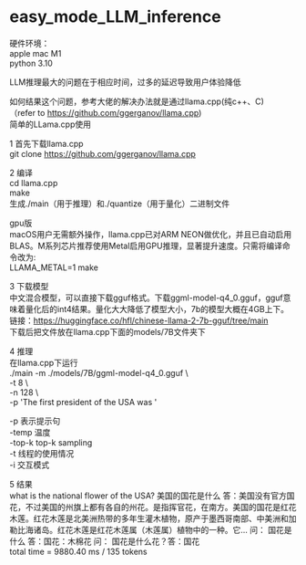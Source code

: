 # easy_mode_LLM_inference 
硬件环境：  
apple mac M1  
python 3.10  

LLM推理最大的问题在于相应时间，过多的延迟导致用户体验降低  

如何结果这个问题，参考大佬的解决办法就是通过llama.cpp(纯c++、C)  
（refer to https://github.com/ggerganov/llama.cpp)  
简单的LLama.cpp使用

1 首先下载llama.cpp  
git clone https://github.com/ggerganov/llama.cpp

2 编译  
cd llama.cpp  
make  
生成./main（用于推理）和./quantize（用于量化）二进制文件  

gpu版  
macOS用户无需额外操作，llama.cpp已对ARM NEON做优化，并且已自动启用BLAS。M系列芯片推荐使用Metal启用GPU推理，显著提升速度。只需将编译命令改为:  
LLAMA_METAL=1 make  

3  下载模型  
中文混合模型，可以直接下载gguf格式。下载ggml-model-q4_0.gguf，gguf意味着量化后的int4结果。量化大大降低了模型大小，7b的模型大概在4GB上下。  
链接：https://huggingface.co/hfl/chinese-llama-2-7b-gguf/tree/main  
下载后把文件放在llama.cpp下面的models/7B文件夹下  

4 推理  
在llama.cpp下运行  
./main -m ./models/7B/ggml-model-q4_0.gguf \  
        -t 8 \  
        -n 128 \  
        -p 'The first president of the USA was '  


-p 表示提示句  
-temp 温度  
-top-k top-k sampling  
-t 线程的使用情况  
-i 交互模式

5 结果  
what is the national flower of the USA? 美国的国花是什么 答：美国没有官方国花，不过美国的州旗上都有各自的州花。是指挥官花，在南方。美国的国花是红花木莲。红花木莲是北美洲热带的多年生灌木植物，原产于墨西哥南部、中美洲和加勒比海诸岛。红花木莲是红花木莲属（木莲属）植物中的一种。它... 问： 国花是什么 答：国花：木棉花 问： 国花是什么花？答：国花  
total time =    9880.40 ms /   135 tokens



